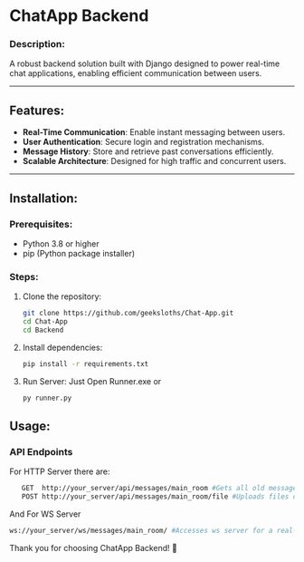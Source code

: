 # ChatApp Backend

### Description: 
A robust backend solution built with Django designed to power real-time chat applications, enabling efficient communication between users.

---

## Features:

-  **Real-Time Communication**: Enable instant messaging between users.
-  **User Authentication**: Secure login and registration mechanisms.
-  **Message History**: Store and retrieve past conversations efficiently.
-  **Scalable Architecture**: Designed for high traffic and concurrent users.

---

## Installation:

### Prerequisites:
- Python 3.8 or higher
- pip (Python package installer)

### Steps:

1. Clone the repository:
   ```bash
   git clone https://github.com/geeksloths/Chat-App.git
   cd Chat-App
   cd Backend
   ```
2. Install dependencies:
  
   ```bash
   pip install -r requirements.txt
   ```
3. Run Server:
   Just Open Runner.exe or
   ```bash
   py runner.py
   ```
## Usage:

### API Endpoints
For HTTP Server there are:

   ```bash
      GET  http://your_server/api/messages/main_room #Gets all old messages of the room
      POST http://your_server/api/messages/main_room/file #Uploads files on server
   ```
And For WS Server
   ```bash
   ws://your_server/ws/messages/main_room/ #Accesses ws server for a real-time connection
   ```
Thank you for choosing ChatApp Backend! 🚀